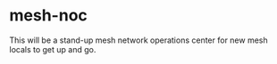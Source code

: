 # mesh-noc
This will be a stand-up mesh network operations center for new mesh locals to get up and go.
